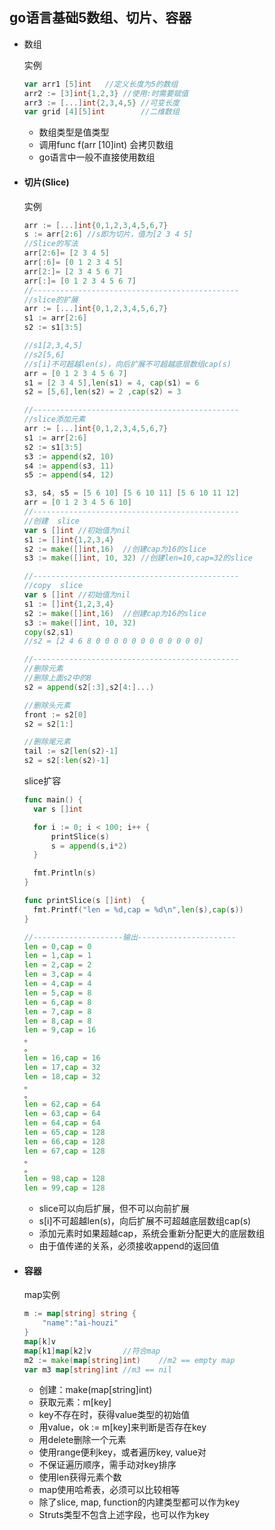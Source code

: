 ## go语言基础5数组、切片、容器

* 数组

  实例

  ```go
  var arr1 [5]int 	//定义长度为5的数组
  arr2 := [3]int{1,2,3}	//使用:时需要赋值
  arr3 := [...]int{2,3,4,5}	//可变长度
  var grid [4][5]int		//二维数组
  ```

  * 数组类型是值类型
  * 调用func f(arr [10]int) 会拷贝数组
  * go语言中一般不直接使用数组

* #### 切片(Slice)

  实例

  ```go
  arr := [...]int{0,1,2,3,4,5,6,7}
  s := arr[2:6]	//s即为切片，值为[2 3 4 5]
  //Slice的写法
  arr[2:6]= [2 3 4 5]
  arr[:6]= [0 1 2 3 4 5]
  arr[2:]= [2 3 4 5 6 7]
  arr[:]= [0 1 2 3 4 5 6 7]
  //----------------------------------------------
  //slice的扩展
  arr := [...]int{0,1,2,3,4,5,6,7}
  s1 := arr[2:6]
  s2 := s1[3:5]
  
  //s1[2,3,4,5]
  //s2[5,6]
  //s[i]不可超越len(s)，向后扩展不可超越底层数组cap(s)
  arr = [0 1 2 3 4 5 6 7]
  s1 = [2 3 4 5],len(s1) = 4, cap(s1) = 6
  s2 = [5,6],len(s2) = 2 ,cap(s2) = 3
  
  //----------------------------------------------
  //slice添加元素
  arr := [...]int{0,1,2,3,4,5,6,7}
  s1 := arr[2:6]
  s2 := s1[3:5]
  s3 := append(s2, 10)
  s4 := append(s3, 11)
  s5 := append(s4, 12)
  
  s3, s4, s5 = [5 6 10] [5 6 10 11] [5 6 10 11 12]
  arr = [0 1 2 3 4 5 6 10]
  //----------------------------------------------
  //创建  slice
  var s []int //初始值为nil
  s1 := []int{1,2,3,4}
  s2 := make([]int,16) 	//创建cap为16的slice
  s3 := make([]int, 10, 32)	//创建len=10,cap=32的slice
  
  //----------------------------------------------
  //copy  slice
  var s []int //初始值为nil
  s1 := []int{1,2,3,4}
  s2 := make([]int,16) 	//创建cap为16的slice
  s3 := make([]int, 10, 32)
  copy(s2,s1)
  //s2 = [2 4 6 8 0 0 0 0 0 0 0 0 0 0 0 0]
  
  //----------------------------------------------
  //删除元素
  //删除上面s2中的8
  s2 = append(s2[:3],s2[4:]...)
  
  //删除头元素
  front := s2[0]
  s2 = s2[1:]
  
  //删除尾元素
  tail := s2[len(s2)-1]
  s2 = s2[:len(s2)-1]
  
  ```

  slice扩容

  ```go
  func main() {
  	var s []int
  
  	for i := 0; i < 100; i++ {
  		printSlice(s)
  		s = append(s,i*2)
  	}
  
  	fmt.Println(s)
  }
  
  func printSlice(s []int)  {
  	fmt.Printf("len = %d,cap = %d\n",len(s),cap(s))
  }
  
  //--------------------输出----------------------
  len = 0,cap = 0
  len = 1,cap = 1
  len = 2,cap = 2
  len = 3,cap = 4
  len = 4,cap = 4
  len = 5,cap = 8
  len = 6,cap = 8
  len = 7,cap = 8
  len = 8,cap = 8
  len = 9,cap = 16
  。
  。
  len = 16,cap = 16
  len = 17,cap = 32
  len = 18,cap = 32
  。
  。
  len = 62,cap = 64
  len = 63,cap = 64
  len = 64,cap = 64
  len = 65,cap = 128
  len = 66,cap = 128
  len = 67,cap = 128
  。
  。
  len = 98,cap = 128
  len = 99,cap = 128
  ```

  

  * slice可以向后扩展，但不可以向前扩展
  * s[i]不可超越len(s)，向后扩展不可超越底层数组cap(s)
  * 添加元素时如果超越cap，系统会重新分配更大的底层数组
  * 由于值传递的关系，必须接收append的返回值



* #### 容器

  map实例

  ```go
  m := map[string] string {
      "name":"ai-houzi"
  }
  map[k]v
  map[k1]map[k2]v		//符合map
  m2 := make(map[string]int)	//m2 == empty map
  var m3 map[string]int	//m3 == nil
  
  ```

  * 创建：make(map[string]int)
  * 获取元素：m[key]
  * key不存在时，获得value类型的初始值
  * 用value，ok := m[key]来判断是否存在key
  * 用delete删除一个元素
  * 使用range便利key，或者遍历key, value对
  * 不保证遍历顺序，需手动对key排序
  * 使用len获得元素个数
  * map使用哈希表，必须可以比较相等
  * 除了slice, map, function的内建类型都可以作为key
  * Struts类型不包含上述字段，也可以作为key

  

